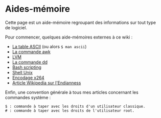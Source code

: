 Aides-mémoire
=============

Cette page est un aide-mémoire regroupant des informations sur tout type de
logiciel.

Pour commencer, quelques aide-mémoires externes à ce wiki :

* [La table ASCII](http://www.asciitable.com) (ou alors `$ man ascii`)
* [La commande awk](http://www.shellunix.com/awk.html)
* [LVM](https://doc.ubuntu-fr.org/lvm)
* [La commande dd](https://debian-facile.org/doc:systeme:dd)
* [Bash scripting](https://abs.traduc.org/abs-fr/)
* [Shell Unix](http://www.linux-france.org/article/dalox/unix04.htm#tubep)
* [Encodage x264](https://tutox264.wordpress.com/)
* [Article Wikipedia sur l'Endianness](https://fr.wikipedia.org/wiki/Endianness)

Enfin, une convention générale à tous mes articles concernant les commandes
système :
```
$ : commande à taper avec les droits d'un utilisateur classique.
# : commande à taper avec les droits de l'utilisateur root.
```

